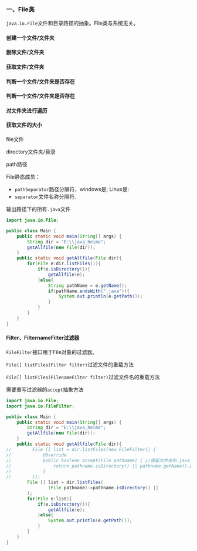 ### 一、File类

`java.io.File`文件和目录路径的抽象。File类与系统无关。

#### 创建一个文件/文件夹

#### 删除文件/文件夹

#### 获取文件/文件夹

#### 判断一个文件/文件夹是否存在

#### 判断一个文件/文件夹是否存在

#### 对文件夹进行遍历

#### 获取文件的大小



file文件

directory文件夹/目录

path路径

File静态成员：

* `pathSeparator`路径分隔符，windows是;  Linux是:
* `separator`文件名称分隔符.

输出路径下的所有`.java`文件

```java
import java.io.File;

public class Main {
    public static void main(String[] args) {
        String dir = "E:\\java_heima";
        getAllfile(new File(dir));
    }
    public static void getAllfile(File dir){
        for(File e:dir.listFiles()){
            if(e.isDirectory()){
                getAllfile(e);
            }else{
                String pathName = e.getName();
                if(pathName.endsWith(".java")){
                    System.out.println(e.getPath());
                }
            }
        }
    }
}
```

#### Filter、FilternameFilter过滤器

`FileFilter`接口用于File对象的过滤器。

`File[] listFiles(Filter filter)`过滤文件的重载方法

`File[] listFiles(FilenameFilter filter)`过滤文件名的重载方法

需要重写过滤器的`accept`抽象方法

```java
import java.io.File;
import java.io.FileFilter;

public class Main {
    public static void main(String[] args) {
        String dir = "E:\\java_heima";
        getAllfile(new File(dir));
    }
    public static void getAllfile(File dir){
//        File [] list = dir.listFiles(new FileFilter() {
//            @Override
//            public boolean accept(File pathname) { //保留文件夹和.java文件
//                return pathname.isDirectory() || pathname.getName().endsWith(".java");
//            }
//        });
        File [] list = dir.listFiles(
                (File pathname)->pathname.isDirectory() || 					                         					  pathname.getName().endsWith(".java")
        );
        for(File e:list){
            if(e.isDirectory()){
                getAllfile(e);
            }else{
                System.out.println(e.getPath());
            }
        }
    }
}
```

